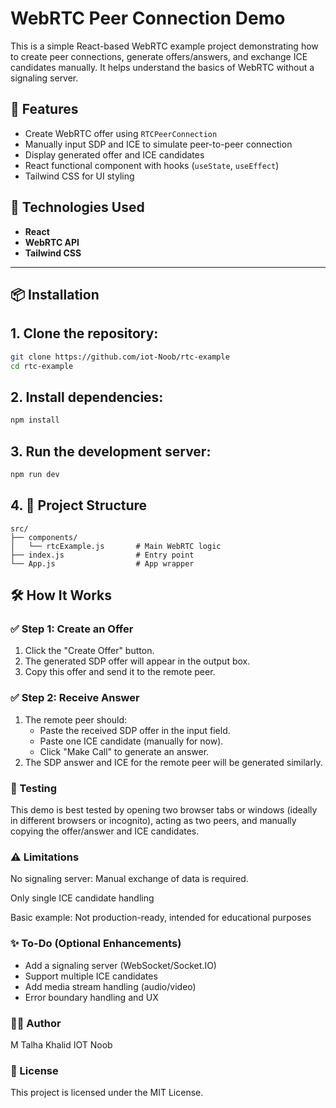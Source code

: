 # WebRTC Peer Connection Demo

This is a simple React-based WebRTC example project demonstrating how to create peer connections, generate offers/answers, and exchange ICE candidates manually. It helps understand the basics of WebRTC without a signaling server.

## 🚀 Features

- Create WebRTC offer using `RTCPeerConnection`
- Manually input SDP and ICE to simulate peer-to-peer connection
- Display generated offer and ICE candidates
- React functional component with hooks (`useState`, `useEffect`)
- Tailwind CSS for UI styling

## 🧰 Technologies Used

- **React**
- **WebRTC API**
- **Tailwind CSS**

---

## 📦 Installation

## **1. Clone the repository:**

```bash
git clone https://github.com/iot-Noob/rtc-example
cd rtc-example
```
## **2. Install dependencies:**
```bash
npm install
```
## **3. Run the development server:**
```bash
npm run dev
```
## **4. 📂 Project Structure**
```pgsql
src/
├── components/
│   └── rtcExample.js       # Main WebRTC logic
├── index.js                # Entry point
└── App.js                  # App wrapper
```

## **🛠️ How It Works**
 ### **✅ Step 1: Create an Offer**
1. Click the "Create Offer" button.
2. The generated SDP offer will appear in the output box.
3. Copy this offer and send it to the remote peer.
### **✅ Step 2: Receive Answer**
1. The remote peer should:
    - Paste the received SDP offer in the input field.
    - Paste one ICE candidate (manually for now).
    - Click "Make Call" to generate an answer.
2. The SDP answer and ICE for the remote peer will be generated similarly.

### **🧪 Testing**
This demo is best tested by opening two browser tabs or windows (ideally in different browsers or incognito), acting as two peers, and manually copying the offer/answer and ICE candidates.
### **⚠️ Limitations**
No signaling server: Manual exchange of data is required.

Only single ICE candidate handling

Basic example: Not production-ready, intended for educational purposes
### **✨ To-Do (Optional Enhancements)**
- Add a signaling server (WebSocket/Socket.IO)
- Support multiple ICE candidates
- Add media stream handling (audio/video)
- Error boundary handling and UX 

### **🧑‍💻 Author**
M Talha Khalid IOT Noob

### **📄 License**
This project is licensed under the MIT License.
